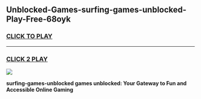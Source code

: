 
## Unblocked-Games-surfing-games-unblocked-Play-Free-68oyk
<h3>
<a href="https://premium76.site?title=surfing-games-unblocked&ref=18A1">CLICK TO PLAY</a></h3>
<hr>

<h3>
<a href="https://premium76.site?title=surfing-games-unblocked&ref=18A1">CLICK 2 PLAY</a>
  
</h3>

<a href="https://premium76.site?title=surfing-games-unblocked&ref=18A1"><img src="https://clearcache.store/games.png"></a>


**surfing-games-unblocked games unblocked: Your Gateway to Fun and Accessible Online Gaming**
